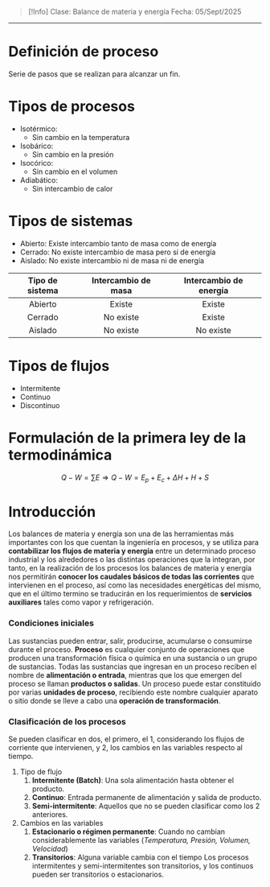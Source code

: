 >[!Info]
>Clase: Balance de materia y energía
>Fecha: 05/Sept/2025

---
# Definición de proceso
Serie de pasos que se realizan para alcanzar un fin.
# Tipos de procesos
- Isotérmico:
	- Sin cambio en la temperatura
- Isobárico:
	- Sin cambio en la presión
- Isocórico:
	- Sin cambio en el volumen
- Adiabático:
	- Sin intercambio de calor
# Tipos de sistemas
- Abierto: Existe intercambio tanto de masa como de energía
- Cerrado: No existe intercambio de masa pero sí de energía
- Aislado: No existe intercambio ni de masa ni de energía

| Tipo de sistema | Intercambio de masa | Intercambio de energía |
| :-------------: | :-----------------: | :--------------------: |
|     Abierto     |       Existe        |         Existe         |
|     Cerrado     |      No existe      |         Existe         |
|     Aislado     |      No existe      |       No existe        |
# Tipos de flujos
- Intermitente
- Continuo
- Discontinuo
# Formulación de la primera ley de la termodinámica
$$
Q-W=\sum E \Longrightarrow Q-W=E_p+E_c+\Delta H+H+S
$$
# Introducción
Los balances de materia y energía son una de las herramientas más importantes con los que cuentan la ingeniería en procesos, y se utiliza para **contabilizar los flujos de materia y energía**  entre un determinado proceso industrial y los alrededores o las distintas operaciones que la integran, por tanto, en la realización de los procesos los balances de materia y energía nos permitirán **conocer los caudales básicos de todas las corrientes** que intervienen en el proceso, así como las necesidades energéticas del mismo, que en el último termino se traducirán en los requerimientos de **servicios auxiliares** tales como vapor y refrigeración.
### Condiciones iniciales
Las sustancias pueden entrar, salir, producirse, acumularse o consumirse durante el proceso.
**Proceso** es cualquier conjunto de operaciones que producen una transformación física o química en una sustancia o un grupo de sustancias.
Todas las sustancias que ingresan en un proceso reciben el nombre de **alimentación o entrada**, mientras que los que emergen del proceso se llaman **productos o salidas**.
Un proceso puede estar constituido por varias **unidades de proceso**, recibiendo este nombre cualquier aparato o sitio donde se lleve a cabo una **operación de transformación**.
### Clasificación de los procesos
Se pueden clasificar en dos, el primero, el 1, considerando los flujos de corriente que intervienen, y 2, los cambios en las variables respecto al tiempo.
1) Tipo de flujo
	1) **Intermitente (Batch)**: Una sola alimentación hasta obtener el producto.
	2) **Continuo**: Entrada permanente de alimentación y salida de producto.
	3) **Semi-intermitente**: Aquellos que no se pueden clasificar como los 2 anteriores.
2) Cambios en las variables
	1) **Estacionario o régimen permanente**: Cuando no cambian considerablemente las variables (*Temperatura, Presión, Volumen, Velocidad*)
	2) **Transitorios**: Alguna variable cambia con el tiempo
Los procesos intermitentes y semi-intermitentes son transitorios, y los continuos pueden ser transitorios o estacionarios.